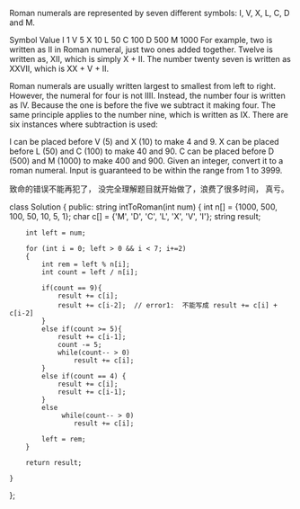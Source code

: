 Roman numerals are represented by seven different symbols: I, V, X, L, C, D and M.

Symbol       Value
I             1
V             5
X             10
L             50
C             100
D             500
M             1000
For example, two is written as II in Roman numeral, just two ones added together. Twelve is written as, XII, which is simply X + II. The number twenty seven is written as XXVII, which is XX + V + II.

Roman numerals are usually written largest to smallest from left to right. However, the numeral for four is not IIII. Instead, the number four is written as IV. Because the one is before the five we subtract it making four. The same principle applies to the number nine, which is written as IX. There are six instances where subtraction is used:

I can be placed before V (5) and X (10) to make 4 and 9. 
X can be placed before L (50) and C (100) to make 40 and 90. 
C can be placed before D (500) and M (1000) to make 400 and 900.
Given an integer, convert it to a roman numeral. Input is guaranteed to be within the range from 1 to 3999.


致命的错误不能再犯了， 没完全理解题目就开始做了，浪费了很多时间， 真亏。

class Solution {
public:
    string intToRoman(int num) {
        int n[] = {1000, 500, 100, 50, 10, 5, 1};
        char c[] = {'M', 'D', 'C', 'L', 'X', 'V', 'I'};
        string result;

        int left = num;

        for (int i = 0; left > 0 && i < 7; i+=2)
        {   
            int rem = left % n[i];
            int count = left / n[i];

            if(count == 9){
                result += c[i];
                result += c[i-2];  // error1:  不能写成 result += c[i] + c[i-2]
            } 
            else if(count >= 5){
                result += c[i-1];
                count -= 5;
                while(count-- > 0)
                    result += c[i];
            }
            else if(count == 4) {
                result += c[i];
                result += c[i-1];
            }
            else
                 while(count-- > 0) 
                    result += c[i];

            left = rem;
        }

        return result;
        
    }
};
